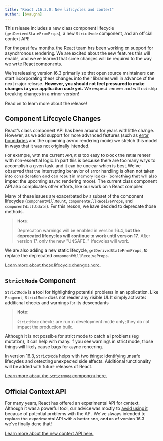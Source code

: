 ```yaml
---
title: "React v16.3.0: New lifecycles and context"
author: [bvaughn]
---
```


This release includes a new class component lifecycle (`getDerivedStateFromProps`), a new `StrictMode` component, and an official context API!

For the past few months, the React team has been working on support for asynchronous rendering. We are excited about the new features this will enable, and we've learned that some changes will be required to the way we write React components.

We're releasing version 16.3 primarily so that open source maintainers can start incorporating these changes into their libraries well in advance of the next major release. **However, you should not feel pressured to make changes to your application code yet.** We respect semver and will not ship breaking changes in a minor version!

Read on to learn more about the release!

## Component Lifecycle Changes

React's class component API has been around for years with little change. However, as we add support for more advanced features (such as [error boundaries](/docs/react-component.html#componentdidcatch) and the upcoming async rendering mode) we stretch this model in ways that it was not originally intended.

For example, with the current API, it is too easy to block the initial render with non-essential logic. In part this is because there are too many ways to accomplish a given task, and it can be unclear which is best. We've observed that the interrupting behavior of error handling is often not taken into consideration and can result in memory leaks- (something that will also impact the upcoming async rendering mode). The current class component API also complicates other efforts, like our work on a React compiler.

Many of these issues are exacerbated by a subset of the component lifecycles (`componentWillMount`, `componentWillReceiveProps`, and `componentWillUpdate`). For this reason, we have decided to deprecate those methods.

> **Note:**
>
> Deprecation warnings will be enabled in version 16.4, **but the deprecated lifecycles will continue to work until version 17**. After version 17, only the new "UNSAFE_" lifecycles will work.

We are also adding a new static lifecycle, `getDerivedStateFromProps`, to replace the deprecated `componentWillReceiveProps`.

[Learn more about these lifecycle changes here.](#)

## `StrictMode` Component

`StrictMode` is a tool for highlighting potential problems in an application. Like `Fragment`, `StrictMode` does not render any visible UI. It simply activates additional checks and warnings for its descendants.


> **Note:**
>
> `StrictMode` checks are run in development mode only; they do not impact the production build.

Although it is not possible for strict mode to catch all problems (eg mutation), it can help with many. If you see warnings in strict mode, those things will likely cause bugs for async rendering.

In version 16.3, `StrictMode` helps with two things: identifying unsafe lifecycles and detecting unexpected side effects. Additional functionality will be added with future releases of React.

[Learn more about the `StrictMode` component here.](#)

## Official Context API

For many years, React has offered an experimental API for context. Although it was a powerful tool, our advice was mostly to [avoid using it](/docs/context.html#why-not-to-use-context) because of potential problems with the API. We've always intended to replace the experimental API with a better one, and as of version 16.3- we've finally done that!

[Learn more about the new context API here.](#)

